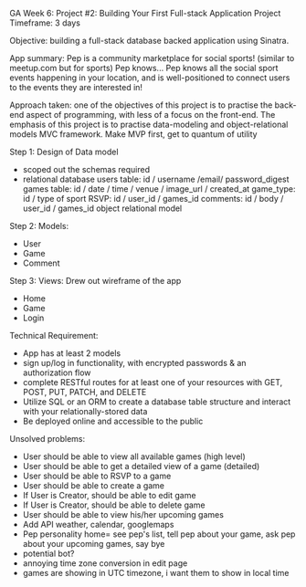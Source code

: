 GA Week 6:
Project #2: Building Your First Full-stack Application
Project Timeframe: 3 days

Objective: 
building a full-stack database backed application using Sinatra.

App summary:
Pep is a community marketplace for social sports! (similar to meetup.com but for sports)
Pep knows... Pep knows all the social sport events happening in your location, and is well-positioned to connect users to the events they are interested in!

Approach taken:
one of the objectives of this project is to practise the back-end aspect of programming, with less of a focus on the front-end. The emphasis of this project is to practise data-modeling and object-relational models
MVC framework.
Make MVP first, get to quantum of utility

Step 1: Design of Data model
- scoped out the schemas required 
- relational database
users table: id / username /email/ password_digest
games table: id / date / time / venue / image_url / created_at
game_type: id / type of sport
RSVP: id / user_id / games_id
comments: id / body / user_id / games_id
object relational model 

Step 2: Models:
- User
- Game
- Comment

Step 3: Views:
Drew out wireframe of the app
- Home
- Game 
- Login

Technical Requirement:
- App has at least 2 models
- sign up/log in functionality, with encrypted passwords & an authorization flow
- complete RESTful routes for at least one of your resources with GET, POST, PUT, PATCH, and DELETE
- Utilize SQL or an ORM to create a database table structure and interact with your relationally-stored data
- Be deployed online and accessible to the public


Unsolved problems:
- User should be able to view all available games (high level)
- User should be able to get a detailed view of a game (detailed)
- User should be able to RSVP to a game
- User should be able to create a game
- If User is Creator, should be able to edit game
- If User is Creator, should be able to delete game
- User should be able to view his/her upcoming games
- Add API weather, calendar, googlemaps
- Pep personality
	home= see pep's list, tell pep about your game, ask pep about your upcoming games, say bye 
- potential bot?
- annoying time zone conversion in edit page
- games are showing in UTC timezone, i want them to show in local time
